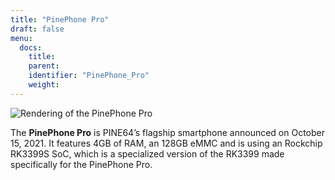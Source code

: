```yaml
---
title: "PinePhone Pro"
draft: false
menu:
  docs:
    title:
    parent:
    identifier: "PinePhone_Pro"
    weight: 
---
```


![Rendering of the PinePhone Pro](/documentation/images/Pinephone_double.png)

The **PinePhone Pro** is PINE64’s flagship smartphone announced on October 15, 2021. It features 4GB of RAM, an 128GB eMMC and is using an Rockchip RK3399S SoC, which is a specialized version of the RK3399 made specifically for the PinePhone Pro.
